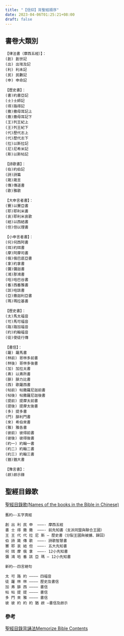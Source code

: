 ```yaml
---
title: "【信仰】背聖經順序"
date: 2023-04-06T01:25:21+08:00
draft: false
---
```


## 書卷大類別

```
【律法書（摩西五經）】：
(創) 創世記
(出) 出埃及記
(利) 利未記
(民) 民數記
(申) 申命記

【歷史書】：
(書)約書亞記
(士)士師記
(得)路得記
(撒)撒母耳記上
(撒)撒母耳記下
(王)列王紀上
(王)列王紀下
(代)歷代志上
(代)歷代志下
(拉)以斯拉記
(尼)尼希米記
(斯)以斯帖記

【詩歌書】：
(伯)約伯記
(詩)詩篇
(箴)箴言
(傳)傳道書
(歌)雅歌

【大申言者書】：
(賽)以賽亞書
(耶)耶利米書
(哀)耶利米哀歌
(結)以西結書
(但)但以理書

【小申言者書】：
(何)何西阿書
(珥)約珥書
(摩)阿摩司書
(俄)俄巴底亞書
(拿)約拿書
(彌)彌迦書
(鴻)那鴻書
(哈)哈巴谷書
(番)西番雅書
(該)哈該書
(亞)撒迦利亞書
(瑪)瑪拉基書

【歷史書】：
(太)馬太福音
(可)馬可福音
(路)路加福音
(約)約翰福音
(徒)使徒行傳

【書信】：
(羅) 羅馬書
(林前) 哥林多前書
(林後) 哥林多後書
(加) 加拉太書
(弗) 以弗所書
(腓) 腓力比書
(西) 歌羅西書
(帖前) 帖撒羅尼迦前書
(帖後) 帖撒羅尼迦後書
(提前) 提摩太前書
(提後) 提摩太後書
(多) 提多書
(門) 腓利門書
(來) 希伯來書
(雅) 雅各書
(彼前) 彼得前書
(彼後) 彼得後書
(約一) 約翰一書
(約二) 約翰二書
(約三) 約翰三書
(猶)猶大書

【豫言書】：
(啟)啟示錄
```

## 聖經目錄歌

[聖經目錄歌(Names of the books in the Bible in Chinese)](https://www.youtube.com/watch?v=wbdpcqoyJVM)

```
舊約—-五字真經

創 出 利 民 申  ———- 摩西五經
書 士 得 撒 撒  ———- 前先知書（支派同盟與聯合王國）
王 王 代 代 拉 尼 斯 — 歷史書（分裂王國與被擄、歸回）
伯 詩 箴 傳 歌  ———- 詩歌智慧書
賽 耶 哀 結 但  ———- 五大先知書
何 珥 摩 俄 拿  ———- 12小先知書
彌 鴻 哈 番 該 亞 瑪 — 12小先知書

新約—-四言絕句

太 可 路 約 ———— 四福音
徒 羅 林 林 ———— 歷史及書信
加 弗 腓 西 ———— 書信
帖 帖 提 提 ———— 書信
多 門 來 雅 ———— 書信
彼 彼 約 約 約 猶 啟 –書信及啟示
```

### 參考

[聖經目錄背誦法Memorize Bible Contents](https://glorycbc.org/2010/04/17/聖經目錄背誦法memorize-bible-contents/)